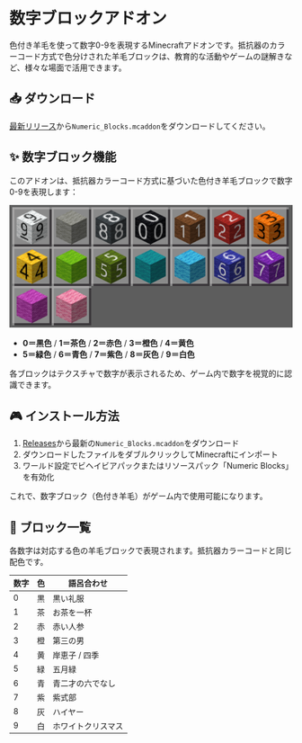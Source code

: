 # 数字ブロックアドオン

色付き羊毛を使って数字0-9を表現するMinecraftアドオンです。抵抗器のカラーコード方式で色分けされた羊毛ブロックは、教育的な活動やゲームの謎解きなど、様々な場面で活用できます。

## 📥 ダウンロード

[最新リリース](../../releases/latest)から`Numeric_Blocks.mcaddon`をダウンロードしてください。

## ✨ 数字ブロック機能

このアドオンは、抵抗器カラーコード方式に基づいた色付き羊毛ブロックで数字0-9を表現します：

![数値ブロック一覧](images/numeric-blocks.png)

- **0＝黒色** / **1＝茶色** / **2＝赤色** / **3＝橙色** / **4＝黄色**
- **5＝緑色** / **6＝青色** / **7＝紫色** / **8＝灰色** / **9＝白色**

各ブロックはテクスチャで数字が表示されるため、ゲーム内で数字を視覚的に認識できます。

## 🎮 インストール方法

1. [Releases](../../releases)から最新の`Numeric_Blocks.mcaddon`をダウンロード
2. ダウンロードしたファイルをダブルクリックしてMinecraftにインポート
3. ワールド設定でビヘイビアパックまたはリソースパック「Numeric Blocks」を有効化

これで、数字ブロック（色付き羊毛）がゲーム内で使用可能になります。

## 🎨 ブロック一覧

各数字は対応する色の羊毛ブロックで表現されます。抵抗器カラーコードと同じ配色です。

| 数字 | 色 | 語呂合わせ |
|------|------|----------|
| 0 | 黒 | 黒い礼服 |
| 1 | 茶 | お茶を一杯 |
| 2 | 赤 | 赤い人参 |
| 3 | 橙 | 第三の男 |
| 4 | 黄 | 岸恵子 / 四季 |
| 5 | 緑 | 五月緑 |
| 6 | 青 | 青二才の六でなし |
| 7 | 紫 | 紫式部 |
| 8 | 灰 | ハイヤー |
| 9 | 白 | ホワイトクリスマス |

